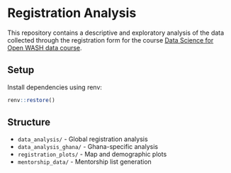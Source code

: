 # Registration Analysis

This repository contains a descriptive and exploratory analysis of the data collected through the registration form for the course [Data Science for Open WASH data course](https://ds4owd-002.github.io/website/).

## Setup

Install dependencies using renv:
```r
renv::restore()
```

## Structure

- `data_analysis/` - Global registration analysis
- `data_analysis_ghana/` - Ghana-specific analysis
- `registration_plots/` - Map and demographic plots
- `mentorship_data/` - Mentorship list generation
